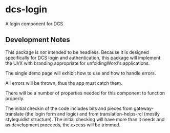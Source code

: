 # dcs-login
A login component for DCS

## Development Notes

This package is *not* intended to be headless. Because it is designed specifically for DCS login and authentication, this package will implement the UI/X with branding appropriate for unfoldingWord's applications.

The single demo page will exhibit how to use and how to handle errors.

All errors will be thrown, thus the app must catch them.

There will be a number of properties needed for this component to function properly.

The initial checkin of the code includes bits and pieces from gateway-translate (the login form and logic) and from translation-helps-rcl (mostly styleguidist structure). The initial checking will have more than it needs and as development proceeds, the excess will be trimmed.